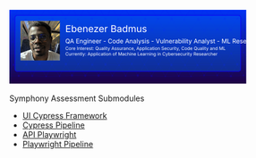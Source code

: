![](https://github.com/ebbimola/tomato-diseases-model/raw/main/header.svg)

Symphony Assessment Submodules
- [UI Cypress Framework](./cypress-ui-test/README.md)
- [Cypress Pipeline](https://github.com/ebbimola/cypress-ui-test/actions/runs/10543133463/job/29210732629)
- [API Playwright](./playwright-api-test/README.md)
- [Playwright Pipeline](https://github.com/ebbimola/playright-api-test)
